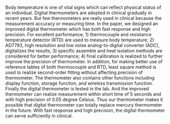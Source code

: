 Body temperature is one of vital signs which can reflect physical status of an individual. Digital thermometers are adopted in clinical gradually in recent years. But few thermometers are really used in clinical because the measurement accuracy or measuring time. In the paper, we designed an improved digital thermometer which has both fast response and high precision. For excellent performance, 1) thermocouple and resistance temperature detector (RTD) are used to measure body temperature; 2) AD7793, high resolution and low noise analog-to-digital converter (ADC), digitalizes the results; 3) specific assemble and heat isolation methods are considered for better performance; 4) final calibration is realized to further improve the precision of thermometer. In addition, for making better use of reference tables of both thermocouple and RTD, least square method is used to realize second-order fitting without affecting precision of thermometer. The thermometer also contains other functions including display function, storage function, and wireless transmission function. Finally the digital thermometer is tested in the lab. And the improved thermometer can realize measurement within short time of 5 seconds and with high precision of 0.05 degree Celsius. Thus our thermometer makes it possible that digital thermometer can totally replace mercury thermometer in the future. With fast response and high precision, the digital thermometer can serve sufficiently in clinical.
